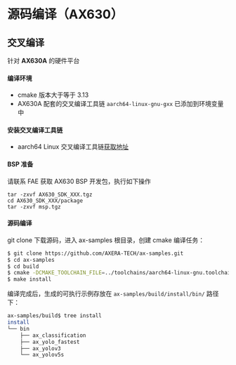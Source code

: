 # 源码编译（AX630）

## 交叉编译

针对 **AX630A** 的硬件平台

#### 编译环境
- cmake 版本大于等于 3.13
- AX630A 配套的交叉编译工具链 `aarch64-linux-gnu-gxx` 已添加到环境变量中

#### 安装交叉编译工具链

- aarch64 Linux 交叉编译工具链[获取地址](http://releases.linaro.org/components/toolchain/binaries/7.5-2019.12/aarch64-linux-gnu/gcc-linaro-7.5.0-2019.12-x86_64_aarch64-linux-gnu.tar.xz)

#### BSP 准备

请联系 FAE 获取 AX630 BSP 开发包，执行如下操作
```
tar -zxvf AX630_SDK_XXX.tgz
cd AX630_SDK_XXX/package
tar -zxvf msp.tgz
```

#### 源码编译
git clone 下载源码，进入 ax-samples 根目录，创建 cmake 编译任务：

```bash
$ git clone https://github.com/AXERA-TECH/ax-samples.git
$ cd ax-samples
$ cd build
$ cmake -DCMAKE_TOOLCHAIN_FILE=../toolchains/aarch64-linux-gnu.toolchain.cmake -DBSP_MSP_DIR=${AX630_SDK_XXX}/msp/out/ -DAXERA_TARGET_CHIP=ax630a ..
$ make install
```

编译完成后，生成的可执行示例存放在 `ax-samples/build/install/bin/` 路径下：

```bash
ax-samples/build$ tree install
install
└── bin
    ├── ax_classification
    ├── ax_yolo_fastest
    ├── ax_yolov3
    └── ax_yolov5s
```

